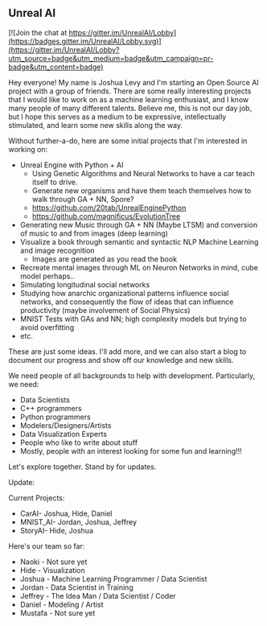 ## Unreal AI

[![Join the chat at https://gitter.im/UnrealAI/Lobby](https://badges.gitter.im/UnrealAI/Lobby.svg)](https://gitter.im/UnrealAI/Lobby?utm_source=badge&utm_medium=badge&utm_campaign=pr-badge&utm_content=badge)

Hey everyone! My name is Joshua Levy and I'm starting an Open Source AI project with a group of friends. There are some really interesting projects that I would like to work on as a machine learning enthusiast, and I know many people of many different talents. Believe me, this is not our day job, but I hope this serves as a medium to be expressive, intellectually stimulated, and learn some new skills along the way.

Without further-a-do, here are some initial projects that I'm interested in working on:

* Unreal Engine with Python + AI
  * Using Genetic Algorithms and Neural Networks to have a car teach itself to drive.
  * Generate new organisms and have them teach themselves how to walk through GA + NN, Spore?
  * https://github.com/20tab/UnrealEnginePython
  * https://github.com/magnificus/EvolutionTree
* Generating new Music through GA + NN (Maybe LTSM) and conversion of music to and from images (deep learning)
* Visualize a book through semantic and syntactic NLP Machine Learning and image recognition
  * Images are generated as you read the book
* Recreate mental images through ML on Neuron Networks in mind, cube model perhaps..
* Simulating longitudinal social networks
* Studying how anarchic organizational patterns influence social networks, and consequently the flow of ideas that can influence productivity (maybe involvement of Social Physics)
* MNIST Tests with GAs and NN; high complexity models but trying to avoid overfitting
* etc.

These are just some ideas. I'll add more, and we can also start a blog to document our progress and show off our knowledge and new skills.

We need people of all backgrounds to help with development. Particularly, we need:
* Data Scientists
* C++ programmers
* Python programmers
* Modelers/Designers/Artists
* Data Visualization Experts
* People who like to write about stuff
* Mostly, people with an interest looking for some fun and learning!!!

Let's explore together. Stand by for updates.

Update:

Current Projects:
* CarAI- Joshua, Hide, Daniel
* MNIST_AI- Jordan, Joshua, Jeffrey
* StoryAI- Hide, Joshua

Here's our team so far:
* Naoki - Not sure yet
* Hide - Visualization
* Joshua - Machine Learning Programmer / Data Scientist
* Jordan - Data Scientist in Training
* Jeffrey - The Idea Man / Data Scientist / Coder
* Daniel - Modeling / Artist
* Mustafa - Not sure yet
